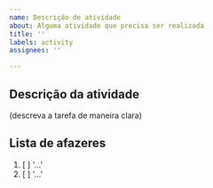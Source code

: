 ```yaml
---
name: Descrição de atividade
about: Alguma atividade que precisa ser realizada
title: ''
labels: activity
assignees: ''

---
```


## Descrição da atividade
(descreva a tarefa de maneira clara)

## Lista de afazeres
1. [ ] '...'
2. [ ] '...'
